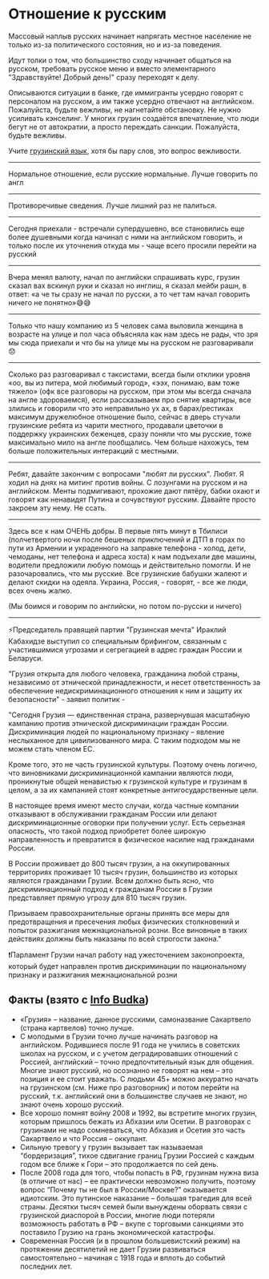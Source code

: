 # Отношение к русским

Массовый наплыв русских начинает напрягать местное население не только из-за политического состояния, но и из-за поведения. 

Идут толки о том, что большинство сходу начинает общаться на русском, требовать русское меню и вместо элементарного "Здравствуйте! Добрый день!" сразу переходят к делу.  

Описываются ситуации в банке, где иммигранты усердно говорят с персоналом на русском, а им также усердно отвечают на английском. Пожалуйста, будьте вежливы, не нагнетайте обстановку. Не нужно усиливать кэнселинг. У многих грузин создаётся впечатление, что люди бегут не от автократии, а просто переждать санкции. Пожалуйста, будьте вежливы.

Учите [грузинский язык](/tutorials), хотя бы пару слов, это вопрос вежливости.

---

Нормальное отношение, если русские нормальные. Лучше говорить по англ

---

Противоречивые сведения. Лучше лишний раз не палиться.

---

Сегодня приехали - встречали супердушевно, все становились еще более душевными когда начинал с ними на английском говорить, и только после их уточнения откуда мы - чаще всего просили перейти на русский

---

Вчера менял валюту, начал по английски спрашивать курс, грузин сказал вах вскинул руки и сказал но инглиш, я сказал мейби рашн, в ответ: «а че ты сразу не начал по русски, а то чет там начал говорить ничего не понятно»😅😅

---

Только что нашу компанию из 5 человек сама выловила женщина в возрасте на улице и пол часа объясняла как нам здесь не рады, что зря мы сюда приехали и что бы на улице мы на русском не разговаривали 😞

---

Сколько раз разговаривал с таксистами, всегда были отклики уровня «оо, вы из питера, мой любимый город», «ээх, понимаю, вам тоже тяжело» (офк все разговоры на русском, при этом мы всегда сначала на англе здороваемся), если рассказываем про снятие квартиры, все злились и говорили что это неправильно ух ах, в барах/рестиках максимум дружелюбное отношение было, сейчас в дверь стучали грузинские ребята из чарити местного, продавали цветочки в поддержку украинских беженцев, сразу поняли что мы русские, тоже максимально мило на англе пообщались. Чем больше нахожусь, тем больше положительных интеракций с местными.

---

Ребят, давайте закончим с вопросами "любят ли русских". Любят. Я ходил на днях на митинг против войны. С лозунгами на русском и на английском. Менты подмигивают, прохожие дают пятёру, бабки охают и говорят как ненавидят Путина и сочувствуют русским. Давайте просто закроем эту нему. Не ссать.

---
Здесь все к нам ОЧЕНЬ добры. В первые пять минут в Тбилиси (полчетвертого ночи после бешеных приключений и ДТП в горах по пути из Армении и украденного на заправке телефона - холод, дети, чемоданы, нет телефона и адреса хоста) к нам подъехали две машины, водители предложили любую помощь и действительно помогли. И не разочаровались, что мы русские. Все грузинские бабушки жалеют и делают скидки на одеяла. Украина, Россия, - говорят, - все же люди, всех очень жалко.

(Мы боимся и говорим по английски, но потом по-русски и ничего)

---

⚡️Председатель правящей партии "Грузинская мечта" Ираклий Кабахидзе выступил со специальным брифингом, связанным с участившимися угрозами и сегрегацией в адрес граждан России и Беларуси.

"Грузия открыта для любого человека, гражданина любой страны, независимо от этнической принадлежности, и несет ответственность за обеспечение недискриминационного отношения к ним и защиту их безопасности" - заявил политик - 

"Сегодня Грузия — единственная страна, развернувшая масштабную кампанию против этнической дискриминации граждан России. Дискриминация людей по национальному признаку – явление неслыханное для цивилизованного мира. С таким подходом мы не можем стать членом ЕС.

Кроме того, это не часть грузинской культуры. Поэтому очень логично, что виновниками дискриминационной кампании являются люди, проникнутые общей ненавистью к грузинской культуре и грузинам в целом, а за их кампанией стоят конкретные антигосударственные цели.

В настоящее время имеют место случаи, когда частные компании отказывают в обслуживании гражданам России или делают дискриминационные оговорки при получении услуг. Есть серьезная опасность, что такой подход приобретет более широкую направленность и превратится в физическое насилие над гражданами России.

В России проживает до 800 тысяч грузин, а на оккупированных территориях проживает 10 тысяч грузин, большинство из которых являются гражданами Грузии. Всем должно быть ясно, что дискриминационный подход к гражданам России в Грузии представляет прямую угрозу для 810 тысяч грузин.

Призываем правоохранительные органы принять все меры для предотвращения и пресечения любых физических столкновений и попыток разжигания межнациональной розни. Все виновные в таких действиях должны быть наказаны по всей строгости закона."

❗️Парламент Грузии начал работу над ужесточением законопроекта, который будет направлен против дискриминации по национальному признаку и разжигания межнациональной розни

## Факты (взято с [Info Budka](https://docs.google.com/document/d/1jy_Zyb558tn9vfTw2FNtSwogIjOeNK6i4-SJeBWTNj0/edit))

* «Грузия» – название, данное русскими, самоназвание Сакартвело (страна картвелов) точно лучше.
* С молодыми в Грузии точно лучше начинать разговор на английском. Родившиеся после 91 года не учились в советских школах на русском, и с учетом деградировавших отношений с Россией, английский – точно предпочтительный язык для общения. Многие знают русский, но осознанно не говорят на нем – это позиция и ее стоит уважать. С людьми 45+ можно аккуратно начать на грузинском (см. Ниже про разговорник) и потом перейти на русский, т.к. английский они в большинстве случаев не знают, но знают очень хорошо русский.
* Все хорошо помнят войну 2008 и 1992, вы встретите многих грузин, которым пришлось бежать из Абхазии или Осетии. В разговорах с грузинами не надо сомневаться, что Абхазия и Осетия это часть Сакартвело и что Россия – оккупант. 
* Сильную тревогу у грузин вызывает так называемая “бордеризация”, тихое сдвигание границ Грузии Россией с каждым годом все ближе к Гори – это продолжается по сей день. 
* После 2008 года для того, чтобы попасть в РФ, грузинам нужна виза (в отличие от нас) – ее практически невозможно получить, поэтому вопрос “Почему ты не был в России/Москве?” оказывается идиотским. Это путинское наказание – большая трагедия для всей страны. Десятки тысяч семей были вынуждены оборвать связи с грузинской диаспорой в России, многие люди потеряли возможность работать в РФ – вкупе с торговыми санкциями это поставило Грузию на грань экономической катастрофы. 
* Современная Россия (и в прошлом большевистский режим) на протяжении десятилетий не дает Грузии развиваться самостоятельно – начиная с 1918 года и вплоть до событий последних лет. 
